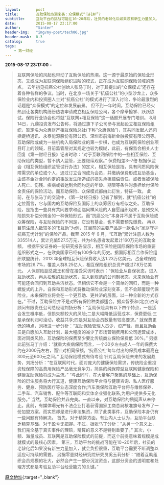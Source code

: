 ```yaml
---
layout:       post
title:        互助保险热潮来袭：众保模式“乌托邦”?
subtitle:     互助平台的挑战可能在10~20年后，社员的老龄化后如果没有新生力量加入，就会负担很重，互助平台需要不断调整以适应可持续的需要。
date:         2015-08-17 23:17:00
author:       "Sinter"
header-img:   "img/my-post/tech06.jpg"
header-mask:  0.3
catalog:      true
tags:
    - 第一财经
---
```


**2015-08-17 23:17:00**  **-**

> 互联网保险的风起也带动了互助保险的热潮。这一源于最原始的保险业形态，又或成为互联网保险组织进阶的模式，正在成为互联网保险领域的热点。
去年初见抗癌公社创始人张马丁时，对于其提出的“众保模式”还存在着各种各样的争议。当时，在北京一场关于“抗癌公社”的小型沙龙上，众多保险业内和投资圈人士对“抗癌公社”的模式进行了深入讨论，争论最激烈的话题是“众保模式”的定位和发展前景。
但不到一年时间，互助保险已经火热到让各类机构纷纷热衷申请成立相互保险公司，各个摩拳擦掌、跃跃欲试。保险行业协会也将就“互联网+相互保险”这一话题开展专门培训。
8月14日，九鼎投资发布公告称，将通过旗下子公司参与发起设立相互保险组织，暂定名为众惠财产相互保险总社(下称“众惠保险”)，其共同发起人还包括键桥通讯、永泰能源股份有限公司、深圳市前海新金融投资有限公司等。
互助保险或成为一些机构入局保险业的第一步棋，也成为互联网保险创业项目盯上的领域，目前监管层对其规定也较为模糊，此前，有保监会相关人士回复《第一财经日报》记者时称：“对于互联网保险中的一些相互保险、互助保险的类型，暂不纳入监管，还要继续观察。”
保费相差3~7倍
根据保监会《相互保险组织监管试行办法》的定义，相互保险是指，具有同质风险保障需求的单位或个人，通过订立合同成为会员，并缴纳保费形成互助基金，由该基金对合同约定的事故发生所造成的损失承担赔偿责任，或者当被保险人死亡、伤残、疾病或者达到合同约定的年龄、期限等条件时承担给付保险金责任的保险活动。而互助保险、众保模式都由此衍生，特征一致。
此前，在与张马丁的交流中，《第一财经日报》记者了解到，就“抗癌公社”的定位而言，它与国内的互助保险及国际上的众筹医疗有相似之处。互助保险，是指由一些具有共同要求和面临同样风险的人自愿组织起来，是预交风险损失补偿分摊金的一种保险形式。而“抗癌公社”本身并不属于互助保险或众筹保险，与互助保险的不同是，它没有基金，也不需要预先缴费。
再以目前注册人数较多的“E互助”为例，其目前的主要产品是一款名为“家庭守护抗癌无忧计划”的保险产品。截至 2015 年 6 月，“E互助”累计注册人数为 335514人，累计充值527.5万元，共为4名患者发起累计160万元的互助金额。
根据平安证券的一份研究报告显示，相互保险是国际保险市场的重要组织形式之一，在欧美国家已经有100多年的历史。据国际相互合作保险组织联盟统计，2013 年全球相互保险保费收入达1.23万亿美元，占全球保险市场的26.7%，覆盖人群8.25亿人，相互保险组织总资产超过7.8万亿美元。
人保财险副总裁王和曾在接受采访时表示：“保险业从自保状态，进入互助状态，再从松散的互助状态，进入到规范的公司制状态，未来保险业有可能还会回归到互助共济状态。但相信它不会是一个简单的回归，而是一种螺旋式的上升。自保和互助形式将推动保险业深刻变革，但不会颠覆现代保险业。未来保险业将会在一个更互助、更共济的层面，以一种全新的方式存在。”
不过，互助保险并不是对所有保险种类都适合。据众智泰和(北京)咨询顾问有限责任公司总经理刘扬分析：“互助保险具有以下四个特点，一是适合发生概率低，但损失额较大的风险;二是大幅降低运营成本，保费更低;三是承保利润可滚动，收益共享;四是对互助会员数量有较高要求。”
就保费更低的特点，刘扬进一步分析：“互助保险管理人员少，资产轻，而且互助会员是自愿加入互助计划，最大程度的减少了市场营销费用和公司运营成本，面对同类风险，互助保险的保费至少要比传统商业保险保费低 30%。”
另据此前张马丁介绍：“就重大疾病保险而言，一个30岁左右成人一年的保费大约在2000元左右，而针对相同保额，‘抗癌公社’每年付出的保费成本最高在300元至600元之间。”
互助保险模式有待考验
针对互助保险未来的发展趋势，刘扬分析：“在互联网时代，面对庞大的健康保险需求，传统险企重投资轻保障的高费用保险产品毫无竞争力，简易的纯保障型互联网健康保险和健康互助保险将成为主流。”
“与此同时，在大量客户聚集的基础上，互助保险的衍生服务将大行其道，健康互助保险平台将与健康咨询、私人医疗服务、健身、预防医疗等业态深度合作;汽车类保险互助平台将与维修保养、二手车、汽车销售、配件等互联网和实体企业强化联系,为用户提供多元化服务。”
当然，互助保险并非完美。一直以来，对互助保险的质疑声从未停止。此前，有媒体曝光有不法企业打着获得国家工商总局核准旗号发布了一份加盟方案，而实质却是进行非法集资，除了此类事件，互助保险本身仍有一些问题有待解决。
首先，对于精算方面，有业内人士认为，互助平台缺乏精算基础，对于盈亏无把握。不过，据张马丁分析：“从另一个意义上，我们完全基于真实事件的理赔，精算的意义不是特别重要了。”
其次，小额、海量成员、互联网是互助保险模式的前提，而这个前提意味着规模是成就模式的最核心因素。
第三，互助平台的挑战可能在10~20年后，社员的老龄化后如果没有新生力量加入，就会负担很重，互助平台需要不断调整以适应可持续的需要。
另据零壹财经研究院研究员奚玉莉分析：“随着互助组织会员规模的壮大，必然会产生一部分沉淀资金，这部分资金的透明度和处理方式都是考验互助平台经营能力的关键。”


[原文地址](http://www.yicai.com/news/4671124.html){:target="_blank"}


